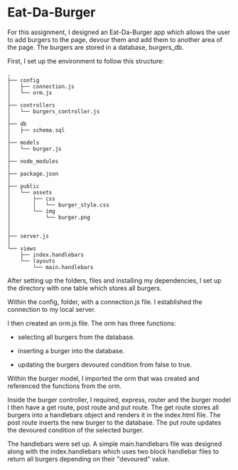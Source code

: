 # Eat-Da-Burger

For this assignment, I designed an Eat-Da-Burger app which allows the user to add burgers to the page, devour them and add them to another area of the page.  The burgers are stored in a database, burgers_db.

First, I set up the environment to follow this structure:

```
.
├── config
│   ├── connection.js
│   └── orm.js
│ 
├── controllers
│   └── burgers_controller.js
│
├── db
│   ├── schema.sql
│
├── models
│   └── burger.js
│ 
├── node_modules
│ 
├── package.json
│
├── public
│   └── assets
│       ├── css
│       │   └── burger_style.css
│       └── img
│           └── burger.png
│   
│
├── server.js
│
└── views
    ├── index.handlebars
    └── layouts
        └── main.handlebars
```

After setting up the folders, files and installing my dependencies, I set up the directory with one table which stores all burgers.

Within the config, folder, with a connection.js file.  I established the connection to my local server.

I then created an orm.js file.  The orm has three functions:

- selecting all burgers from the database.

- inserting a burger into the database.

- updating the burgers devoured condition from false to true.

Within the burger model, I imported the orm that was created and referenced the functions from the orm.

Inside the burger controller, I required, express, router and the burger model  I then have a get route, post route and put route.  The get route stores all burgers into a handlebars object and renders it in the index.html file.  The post route inserts the new burger to the database.  The put route updates the devoured condition of the selected burger.

The handlebars were set up.  A simple main.handlebars file was designed along with the index.handlebars which uses two block handlebar files to return all burgers depending on their "devoured" value.







